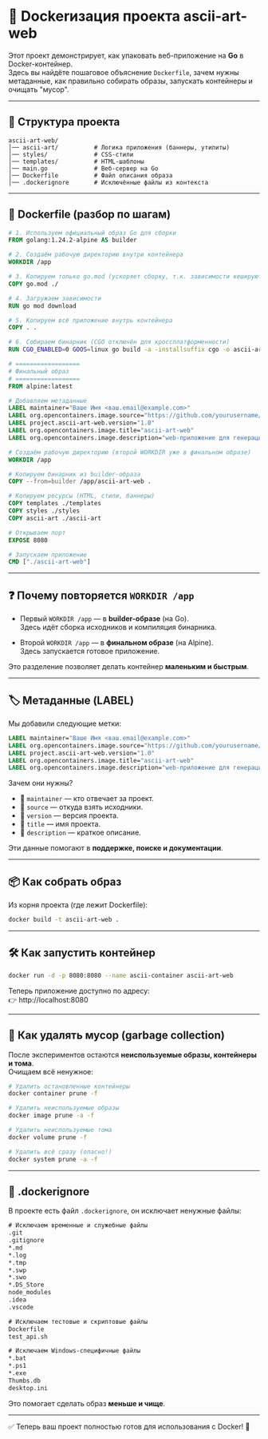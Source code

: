 # 🚀 Dockerизация проекта ascii-art-web

Этот проект демонстрирует, как упаковать веб-приложение на **Go** в Docker-контейнер.  
Здесь вы найдёте пошаговое объяснение `Dockerfile`, зачем нужны метаданные, как правильно собирать образы, запускать контейнеры и очищать "мусор".

---

## 📂 Структура проекта

```
ascii-art-web/
│── ascii-art/          # Логика приложения (баннеры, утилиты)
│── styles/             # CSS-стили
│── templates/          # HTML-шаблоны
│── main.go             # Веб-сервер на Go
│── Dockerfile          # Файл описания образа
│── .dockerignore       # Исключённые файлы из контекста
```

---

## 🐳 Dockerfile (разбор по шагам)

```dockerfile
# 1. Используем официальный образ Go для сборки
FROM golang:1.24.2-alpine AS builder

# 2. Создаём рабочую директорию внутри контейнера
WORKDIR /app

# 3. Копируем только go.mod (ускоряет сборку, т.к. зависимости кешируются)
COPY go.mod ./

# 4. Загружаем зависимости
RUN go mod download

# 5. Копируем всё приложение внутрь контейнера
COPY . .

# 6. Собираем бинарник (CGO отключён для кроссплатформенности)
RUN CGO_ENABLED=0 GOOS=linux go build -a -installsuffix cgo -o ascii-art-web main.go

# ==================
# Финальный образ
# ==================
FROM alpine:latest

# Добавляем метаданные
LABEL maintainer="Ваше Имя <ваш.email@example.com>"
LABEL org.opencontainers.image.source="https://github.com/yourusername/ascii-art-web-dockerize"
LABEL project.ascii-art-web.version="1.0"
LABEL org.opencontainers.image.title="ascii-art-web"
LABEL org.opencontainers.image.description="web-приложение для генерации ASCII-арта на Go"

# Создаём рабочую директорию (второй WORKDIR уже в финальном образе)
WORKDIR /app

# Копируем бинарник из builder-образа
COPY --from=builder /app/ascii-art-web .

# Копируем ресурсы (HTML, стили, баннеры)
COPY templates ./templates
COPY styles ./styles
COPY ascii-art ./ascii-art

# Открываем порт
EXPOSE 8080

# Запускаем приложение
CMD ["./ascii-art-web"]
```

---

## ❓ Почему повторяется `WORKDIR /app`

- Первый `WORKDIR /app` — в **builder-образе** (на Go).  
  Здесь идёт сборка исходников и компиляция бинарника.

- Второй `WORKDIR /app` — в **финальном образе** (на Alpine).  
  Здесь запускается готовое приложение.

Это разделение позволяет делать контейнер **маленьким и быстрым**.

---

## 🏷️ Метаданные (LABEL)

Мы добавили следующие метки:

```dockerfile
LABEL maintainer="Ваше Имя <ваш.email@example.com>"
LABEL org.opencontainers.image.source="https://github.com/yourusername/ascii-art-web-dockerize"
LABEL project.ascii-art-web.version="1.0"
LABEL org.opencontainers.image.title="ascii-art-web"
LABEL org.opencontainers.image.description="web-приложение для генерации ASCII-арта на Go"
```

Зачем они нужны?  
- 📌 `maintainer` — кто отвечает за проект.  
- 📌 `source` — откуда взять исходники.  
- 📌 `version` — версия проекта.  
- 📌 `title` — имя проекта.  
- 📌 `description` — краткое описание.

Эти данные помогают в **поддержке, поиске и документации**.

---

## 📦 Как собрать образ

Из корня проекта (где лежит Dockerfile):

```bash
docker build -t ascii-art-web .
```

---

## 🛠️ Как запустить контейнер

```bash
docker run -d -p 8080:8080 --name ascii-container ascii-art-web
```

Теперь приложение доступно по адресу:  
👉 http://localhost:8080

---

## 🧹 Как удалять мусор (garbage collection)

После экспериментов остаются **неиспользуемые образы, контейнеры и тома**.  
Очищаем всё ненужное:

```bash
# Удалить остановленные контейнеры
docker container prune -f

# Удалить неиспользуемые образы
docker image prune -a -f

# Удалить неиспользуемые тома
docker volume prune -f

# Удалить всё сразу (опасно!)
docker system prune -a -f
```

---

## 📌 .dockerignore

В проекте есть файл `.dockerignore`, он исключает ненужные файлы:

```txt
# Исключаем временные и служебные файлы
.git
.gitignore
*.md
*.log
*.tmp
*.swp
*.swo
*.DS_Store
node_modules
.idea
.vscode

# Исключаем тестовые и скриптовые файлы
Dockerfile
test_api.sh

# Исключаем Windows-специфичные файлы
*.bat
*.ps1
*.exe
Thumbs.db
desktop.ini
```

Это помогает сделать образ **меньше и чище**.

---

✅ Теперь ваш проект полностью готов для использования с Docker! 🚀
